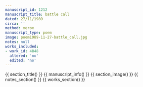 ```yaml
---
manuscript_id: 1212
manuscript_title: battle call
dated: 27/11/1989
circa: ''
method: xerox
manuscript_type: poem
image: poem1989-11-27-battle_call.jpg
notes: null
works_included:
- work_id: 4848
  altered: 'no'
  edited: 'no'
---
```


{{ section_title() }}
{{ manuscript_info() }}
{{ section_image() }}
{{ notes_section() }}
{{ works_section() }}
